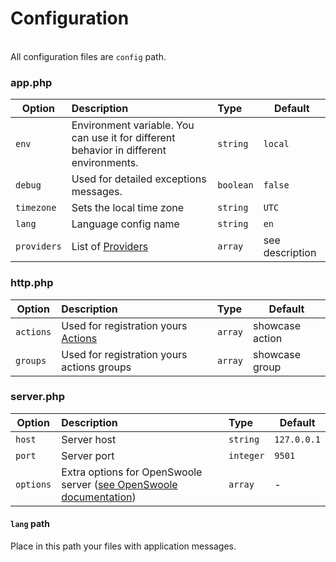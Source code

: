 # Configuration

<br>All configuration files are `config` path.

### app.php

| Option      | Description                                                                            | Type      | Default         |
|-------------|:---------------------------------------------------------------------------------------|:----------|-----------------|
| `env`       | Environment variable. You can use it for different behavior in different environments. | `string`  | `local`         |
| `debug`     | Used for detailed exceptions messages.                                                 | `boolean` | `false`         |
| `timezone`  | Sets the local time zone                                                               | `string`  | `UTC`           |
| `lang`      | Language config name                                                                   | `string`  | `en`            |
| `providers` | List of [Providers](providers.md)                                                      | `array`   | see description |

### http.php


| Option    | Description                                                          | Type    | Default         |
|-----------|:---------------------------------------------------------------------|:--------|-----------------|
| `actions` | Used for registration yours [Actions](actions.md)                    | `array` | showcase action |
| `groups`  | Used for registration yours actions groups                           | `array` | showcase group  |

### server.php

| Option    | Description                                                                                                                      | Type      | Default     |
|-----------|:---------------------------------------------------------------------------------------------------------------------------------|:----------|-------------|
| `host`    | Server host                                                                                                                      | `string`  | `127.0.0.1` |
| `port`    | Server port                                                                                                                      | `integer` | `9501`      |
| `options` | Extra options for OpenSwoole server ([see OpenSwoole documentation](https://openswoole.com/docs/modules/swoole-http-server-doc)) | `array`   | -           |
#### `lang` path

Place in this path your files with application messages.

